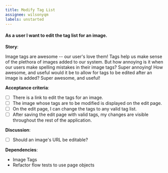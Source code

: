 ```yaml
---
title: Modify Tag List
assignee: wilsonyqm 
labels: unstarted
---
```


#### As a user I want to edit the tag list for an image.

__Story__:

Image tags are awesome -- our user's love them! Tags help us make sense of the
plethora of images added to our system. But how annoying is it when our users
make spelling mistakes in their image tags? Super annoying! How awesome, and
useful would it be to allow for tags to be edited after an image is added?
Super awesome, and useful!

__Acceptance criteria__:
- [ ] There is a link to edit the tags for an image.
- [ ] The image whose tags are to be modified is displayed on the edit page.
- [ ] On the edit page, I can change the tags to any valid tag list.
- [ ] After saving the edit page with valid tags, my changes are visible
  throughout the rest of the application.

__Discussion__:
- [ ] Should an image's URL be editable?

__Dependencies__:
- Image Tags
- Refactor flow tests to use page objects
